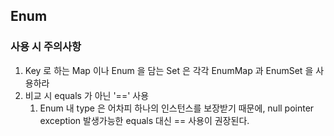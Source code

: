 ## Enum

### 사용 시 주의사항

1. Key 로 하는 Map 이나 Enum 을 담는 Set 은 각각 EnumMap 과 EnumSet 을 사용하라
2. 비교 시 equals 가 아닌 '==' 사용
    1. Enum 내 type 은 어차피 하나의 인스턴스를 보장받기 때문에, null pointer exception 발생가능한 equals 대신 == 사용이 권장된다. 
